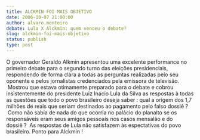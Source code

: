 ```yaml
---
title: ALCKMIN FOI MAIS OBJETIVO
date: 2006-10-07 21:00:00
author: alvaro.monteiro
debate: Lula X Alckmin: quem venceu o debate?
slug: alckmin-foi-mais-objetivo
status: publish 
type: post
---
```


O governador Geraldo Alkmin apresentou uma excelente performance no primeiro debate para o segundo turno das eleições presidenciais, respondendo de forma clara a todas as perguntas realizadas pelo seu oponente e pelos jornalistas credenciados pela emissora de televisão.  Mostrou que estava otimamente preparado para o debate e cobrou insistentemente do presidente Luiz Inácio Lula da Silva as respostas à todas as questões que todo o povo brasileiro deseja saber : qual a origem dos 1,7 milhões de reais que seriam destinados ao pagamento pelo falso dossiê ?  Como não sabia de nada do que ocorria no palácio do planalto se os responsáveis eram seus amigos pessoais nos casos mensalão e do dossiê ?  As respostas de Lula não satisfazem às espectativas do povo brasileiro. Ponto para Alckmin !

